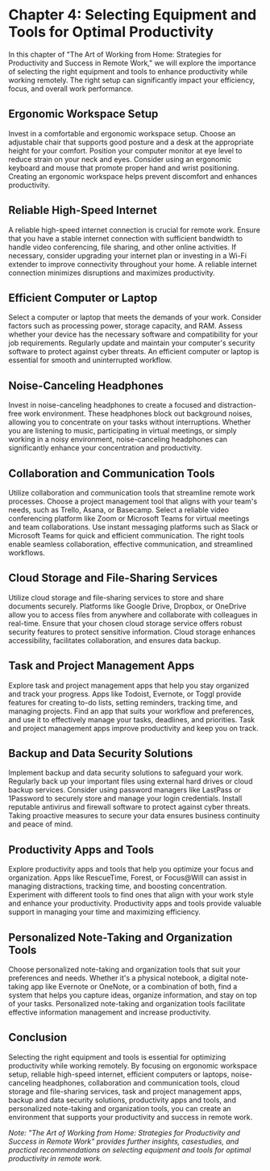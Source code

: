 Chapter 4: Selecting Equipment and Tools for Optimal Productivity
=================================================================

In this chapter of "The Art of Working from Home: Strategies for Productivity and Success in Remote Work," we will explore the importance of selecting the right equipment and tools to enhance productivity while working remotely. The right setup can significantly impact your efficiency, focus, and overall work performance.

Ergonomic Workspace Setup
-------------------------

Invest in a comfortable and ergonomic workspace setup. Choose an adjustable chair that supports good posture and a desk at the appropriate height for your comfort. Position your computer monitor at eye level to reduce strain on your neck and eyes. Consider using an ergonomic keyboard and mouse that promote proper hand and wrist positioning. Creating an ergonomic workspace helps prevent discomfort and enhances productivity.

Reliable High-Speed Internet
----------------------------

A reliable high-speed internet connection is crucial for remote work. Ensure that you have a stable internet connection with sufficient bandwidth to handle video conferencing, file sharing, and other online activities. If necessary, consider upgrading your internet plan or investing in a Wi-Fi extender to improve connectivity throughout your home. A reliable internet connection minimizes disruptions and maximizes productivity.

Efficient Computer or Laptop
----------------------------

Select a computer or laptop that meets the demands of your work. Consider factors such as processing power, storage capacity, and RAM. Assess whether your device has the necessary software and compatibility for your job requirements. Regularly update and maintain your computer's security software to protect against cyber threats. An efficient computer or laptop is essential for smooth and uninterrupted workflow.

Noise-Canceling Headphones
--------------------------

Invest in noise-canceling headphones to create a focused and distraction-free work environment. These headphones block out background noises, allowing you to concentrate on your tasks without interruptions. Whether you are listening to music, participating in virtual meetings, or simply working in a noisy environment, noise-canceling headphones can significantly enhance your concentration and productivity.

Collaboration and Communication Tools
-------------------------------------

Utilize collaboration and communication tools that streamline remote work processes. Choose a project management tool that aligns with your team's needs, such as Trello, Asana, or Basecamp. Select a reliable video conferencing platform like Zoom or Microsoft Teams for virtual meetings and team collaborations. Use instant messaging platforms such as Slack or Microsoft Teams for quick and efficient communication. The right tools enable seamless collaboration, effective communication, and streamlined workflows.

Cloud Storage and File-Sharing Services
---------------------------------------

Utilize cloud storage and file-sharing services to store and share documents securely. Platforms like Google Drive, Dropbox, or OneDrive allow you to access files from anywhere and collaborate with colleagues in real-time. Ensure that your chosen cloud storage service offers robust security features to protect sensitive information. Cloud storage enhances accessibility, facilitates collaboration, and ensures data backup.

Task and Project Management Apps
--------------------------------

Explore task and project management apps that help you stay organized and track your progress. Apps like Todoist, Evernote, or Toggl provide features for creating to-do lists, setting reminders, tracking time, and managing projects. Find an app that suits your workflow and preferences, and use it to effectively manage your tasks, deadlines, and priorities. Task and project management apps improve productivity and keep you on track.

Backup and Data Security Solutions
----------------------------------

Implement backup and data security solutions to safeguard your work. Regularly back up your important files using external hard drives or cloud backup services. Consider using password managers like LastPass or 1Password to securely store and manage your login credentials. Install reputable antivirus and firewall software to protect against cyber threats. Taking proactive measures to secure your data ensures business continuity and peace of mind.

Productivity Apps and Tools
---------------------------

Explore productivity apps and tools that help you optimize your focus and organization. Apps like RescueTime, Forest, or Focus@Will can assist in managing distractions, tracking time, and boosting concentration. Experiment with different tools to find ones that align with your work style and enhance your productivity. Productivity apps and tools provide valuable support in managing your time and maximizing efficiency.

Personalized Note-Taking and Organization Tools
-----------------------------------------------

Choose personalized note-taking and organization tools that suit your preferences and needs. Whether it's a physical notebook, a digital note-taking app like Evernote or OneNote, or a combination of both, find a system that helps you capture ideas, organize information, and stay on top of your tasks. Personalized note-taking and organization tools facilitate effective information management and increase productivity.

Conclusion
----------

Selecting the right equipment and tools is essential for optimizing productivity while working remotely. By focusing on ergonomic workspace setup, reliable high-speed internet, efficient computers or laptops, noise-canceling headphones, collaboration and communication tools, cloud storage and file-sharing services, task and project management apps, backup and data security solutions, productivity apps and tools, and personalized note-taking and organization tools, you can create an environment that supports your productivity and success in remote work.

*Note: "The Art of Working from Home: Strategies for Productivity and Success in Remote Work" provides further insights, casestudies, and practical recommendations on selecting equipment and tools for optimal productivity in remote work.*
